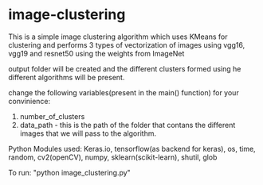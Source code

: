 # image-clustering

This is a simple image clustering algorithm which uses KMeans for clustering and performs 3 types of vectorization of images using vgg16, vgg19 and resnet50 using the weights from ImageNet

output folder will be created and the different clusters formed using he different algorithms will be present. 

change the following variables(present in the main() function) for your convinience:
1) number_of_clusters  
2) data_path - this is the path of the folder that contans the different images that we will pass to the algorithm.

Python Modules used: Keras.io, tensorflow(as backend for keras), os, time, random, cv2(openCV), numpy, sklearn(scikit-learn), shutil, glob

To run: "python image_clustering.py"

